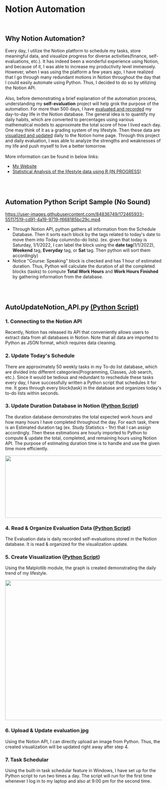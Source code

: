 # Notion Automation

<br>  


## Why Notion Automation? 
Every day, I utilize the Notion platform to schedule my tasks, store meaningful data, and visualize progress for diverse activities(finance, self-evaluations, etc.).
It has indeed been a wonderful experience using Notion, and because of it, I was able to increase my productivity level immensely. 
However, when I was using the platform a few years ago, I have realized that I go through many redundant motions in Notion throughout the day that I could easily automate using Python. 
Thus, I decided to do so by utilizing the Notion API. 
<br>  
Also, before demonstrating a brief explanation of the automation process, understanding my **self-evaluation** project will help grok the purpose of the automation.
For more than 500 days, I have [evaluated and recorded](https://github.com/aLin-96/notion_automation/tree/main/Data) my day-to-day life in the Notion database. 
The general idea is to quantify my daily habits, which are converted to percentages using various mathematical models to approximate the total score of how I lived each day. 
One may think of it as a grading system of my lifestyle.
Then these data are [visualized and updated](https://github.com/aLin-96/notion_automation/blob/main/evaluation_img_example.png) daily to the Notion home page. 
Through this project and daily evaluation, I was able to analyze the strengths and weaknesses of my life and push myself to live a better tomorrow.
<br>  
More information can be found in below links:
- [My Website](https://www.andyleeproject.com/)
- [Statistical Analysis of the lifestyle data using R (IN PROGRESS)](https://alin-96.github.io/selfeval_main.html)

 <br>  
 <br>  
 
## Automation Python Script Sample (No Sound)



https://user-images.githubusercontent.com/84836749/172465933-55117519-cd91-4a19-9719-f668185bc29c.mp4

- Through Notion API, python gathers all information from the Schedule Database. Then it sorts each block by the tags related to today's date to move them into Today column(to-do lists). (ex. given that today is Saturday, 1/1/2022, I can label the block using the **date tag**(1/1/2022), **Weekend** tag, **Everyday** tag, or **Sat** tag. Then python will sort them accordingly)
- Notice "Course: Speaking" block is checked and has 1 hour of estimated duration. Thus, Python will calculate the duration of all the completed blocks (tasks) to compute **Total Work Hours** and **Work Hours Finished** by gathering information from the database.

<br>  
<br>  


## AutoUpdateNotion_API.py [(Python Script)](https://github.com/aLin-96/notion_automation/blob/main/AutoUpdateNotion_API.py)

### 1. Connecting to the Notion API
Recently, Notion has released its API that conveniently allows users to extract data from all databases in Notion. Note that all data are imported to Python as JSON format, which requires data cleaning. 

### 2. Update Today's Schedule
There are approximately 50 weekly tasks in my To-do list database, which are divided into different categories(Programming, Classes, Job search, etc.).
Since it would be tedious and redundant to reschedule these tasks every day, I have successfully written a Python script that schedules it for me.
It goes through every block(task) in the database and organizes today's to-do lists within seconds. 

### 3. Update Duration Database in Notion ([Python Script](https://github.com/aLin-96/notion_automation/blob/main/notion_durationDB.py))
The duration database demonstrates the total expected work hours and how many hours I have completed throughout the day. For each task, there is an Estimated duration tag (ex. Study Statistics - 1hr) that I can assign accordingly. Then these estimations are hourly imported to Python to compute & update the total, completed, and remaining hours using Notion API. The purpose of estimating duration time is to handle and use the given time more efficiently.   

<img align="center" src="https://github.com/aLin-96/notion_automation/blob/main/sample_ImagesVideos/Duration_DB_sample.jpg" width="800" height="200" >

### 4. Read & Organize Evaluation Data ([Python Script](https://github.com/aLin-96/notion_automation/blob/main/myPackage/organize_evaluation_data.py))
The Evaluation data is daily recorded self-evaluations stored in the Notion database. 
It is read & organized for the visualization update.

### 5. Create Visualization ([Python Script](https://github.com/aLin-96/notion_automation/blob/main/myPackage/NotionprocessMonth.py))
Using the Matplotlib module, the graph is created demonstrating the daily trend of my lifestyle.  

<img align="center" src="https://github.com/aLin-96/notion_automation/blob/main/sample_ImagesVideos/monthly_evaluation_visualization.jpg" width="600" height="450" >
  
  
### 6. Upload & Update evaluation jpg
Using the Notion API, I can directly upload an image from Python. Thus, the created visualization will be updated right away after step 4. 

### 7. Task Schedular
Using the built-in task schedular feature in Windows, I have set up for the Python script to run two times a day. 
The script will run for the first time whenever I log in to my laptop and also at 9:00 pm for the second time.
 




